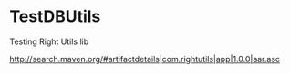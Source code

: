 TestDBUtils
===========

Testing Right Utils lib

http://search.maven.org/#artifactdetails|com.rightutils|app|1.0.0|aar.asc
